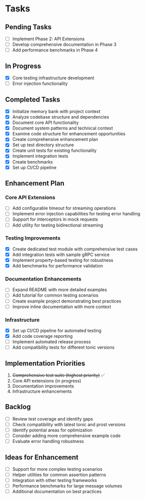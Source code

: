 # Tasks

## Pending Tasks
- [ ] Implement Phase 2: API Extensions
- [ ] Develop comprehensive documentation in Phase 3
- [ ] Add performance benchmarks in Phase 4

## In Progress
- [x] Core testing infrastructure development
- [ ] Error injection functionality

## Completed Tasks
- [x] Initialize memory bank with project context
- [x] Analyze codebase structure and dependencies
- [x] Document core API functionality
- [x] Document system patterns and technical context
- [x] Examine code structure for enhancement opportunities
- [x] Create comprehensive enhancement plan
- [x] Set up test directory structure
- [x] Create unit tests for existing functionality
- [x] Implement integration tests
- [x] Create benchmarks
- [x] Set up CI/CD pipeline

## Enhancement Plan
### Core API Extensions
- [ ] Add configurable timeout for streaming operations
- [ ] Implement error injection capabilities for testing error handling
- [ ] Support for interceptors in mock requests
- [ ] Add utility for testing bidirectional streaming

### Testing Improvements
- [x] Create dedicated test module with comprehensive test cases
- [x] Add integration tests with sample gRPC service
- [x] Implement property-based testing for robustness
- [x] Add benchmarks for performance validation

### Documentation Enhancements
- [ ] Expand README with more detailed examples
- [ ] Add tutorial for common testing scenarios
- [ ] Create example project demonstrating best practices
- [ ] Improve inline documentation with more context

### Infrastructure
- [x] Set up CI/CD pipeline for automated testing
- [x] Add code coverage reporting
- [ ] Implement automated release process
- [ ] Add compatibility tests for different tonic versions

## Implementation Priorities
1. ~~Comprehensive test suite (highest priority)~~ ✅
2. Core API extensions (in progress)
3. Documentation improvements
4. Infrastructure enhancements

## Backlog
- [ ] Review test coverage and identify gaps
- [ ] Check compatibility with latest tonic and prost versions
- [ ] Identify potential areas for optimization
- [ ] Consider adding more comprehensive example code
- [ ] Evaluate error handling robustness

## Ideas for Enhancement
- [ ] Support for more complex testing scenarios
- [ ] Helper utilities for common assertion patterns
- [ ] Integration with other testing frameworks
- [ ] Performance benchmarks for large message volumes
- [ ] Additional documentation on best practices
